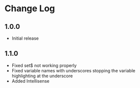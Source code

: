 # Change Log

## 1.0.0

- Initial release

## 1.1.0

- Fixed set$ not working properly
- Fixed variable names with underscores stopping the variable highlighting at the underscore
- Added Intellisense